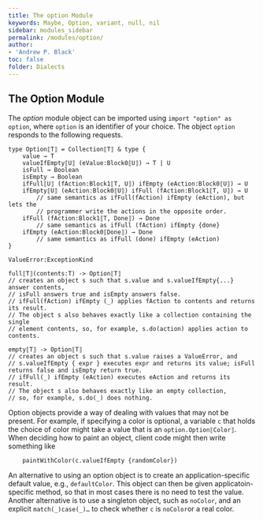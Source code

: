```yaml
---
title: The option Module
keywords: Maybe, Option, variant, null, nil
sidebar: modules_sidebar
permalink: /modules/option/
author:
- 'Andrew P. Black'
toc: false
folder: Dialects
---
```


## The Option Module

The *option* module object can be imported using
`import "option" as option`, where `option` is an identifier of your choice.
The object `option` responds to the following requests.

```
type Option⟦T⟧ = Collection⟦T⟧ & type {
    value → T
    valueIfEmpty⟦U⟧ (eValue:Block0⟦U⟧) → T | U
    isFull → Boolean
    isEmpty → Boolean
    ifFull⟦U⟧ (fAction:Block1⟦T, U⟧) ifEmpty (eAction:Block0⟦U⟧) → U
    ifEmpty⟦U⟧ (eAction:Block0⟦U⟧) ifFull (fAction:Block1⟦T, U⟧) → U
        // same semantics as ifFull(fAction) ifEmpty (eAction), but lets the 
        // programmer write the actions in the opposite order.
    ifFull (fAction:Block1⟦T, Done⟧) → Done
        // same semantics as ifFull (fAction) ifEmpty {done}
    ifEmpty (eAction:Block0⟦Done⟧) → Done
        // same semantics as ifFull (done) ifEmpty (eAction)
}

ValueError:ExceptionKind

full⟦T⟧(contents:T) -> Option⟦T⟧
// creates an object s such that s.value and s.valueIfEmpty{...} answer contents, 
// isFull answers true and isEmpty answers false.
// ifFull(fAction) ifEmpty (_) applies fAction to contents and returns its result.
// The object s also behaves exactly like a collection containing the single
// element contents, so, for example, s.do(action) applies action to contents.

empty⟦T⟧ -> Option⟦T⟧ 
// creates an object s such that s.value raises a ValueError, and 
// s.valueIfEmpty { expr } executes expr and returns its value; isFull returns false and isEmpty return true.
// ifFull(_) ifEmpty (eAction) executes eAction and returns its result.
// The object s also behaves exactly like an empty collection,
// so, for example, s.do(_) does nothing. 

```
Option objects provide a way of dealing with values that
may not be present. For example, if specifying a color is
optional, a variable `c` that holds the choice of color might 
take a value that is an `option.Option⟦Color⟧`.  
When deciding how to paint an object, client code might then
write something like
```
    paintWithColor(c.valueIfEmpty {randomColor})
```

An alternative to using an option object is to create an 
application-specific default value, e.g., `defaultColor`.
This object can then be given applicatoin-specific 
method, so that in most cases there is no need to test the
value.  Another alternative is to use a singleton object,
such as `noColor`, and an explicit `match(_)case(_)…` to check 
whether `c` is `noColor`or a real color.

